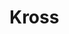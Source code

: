 Kross
=====
<script type = "text/javascript">
 var check = false;
     m = 0;
 
 function fin(res) {
 var i = 1;
 for (i=1; i<=9; i++) { 
	kross[i] = res; 
	document.getElementById(i).value = res; 
	document.getElementById(i).disabled="disabled";
 	}
 }
	 
 function res(ids) {
	  
	if (check == true)
		{kross[ids]="O"; document.getElementById(ids).value = "O";document.getElementById(ids).disabled="disabled"; check = false; m++}
	else { if ( check == false) 
		{kross[ids]="X"; document.getElementById(ids).value = "X ";document.getElementById(ids).disabled="disabled"; check = true; m++}}
	 

	
	 
		if (kross[1] == kross[2])
			{if ( kross[1] == kross[3]) 
					{alert('"'+kross[1]+'" win!'); 
					fin(kross[1])}} 
		else {
			if (kross[1] == kross[5])
				{if ( kross[1] == kross[9]) 
					{alert('"'+kross[1]+'" win!'); 
					fin(kross[1])}} 
			else {
				if (kross[1] == kross[4])
					{if ( kross[1] == kross[7]) 
						{alert('"'+kross[1]+'" win!'); 
						fin(kross[1])}}   
				else {
	 
					if (kross[5] == kross[4])
						{if ( kross[5] == kross[6]) 
							{alert('"'+kross[5]+'" win!'); 
							fin(kross[5])}} 
					else {
						if (kross[5] == kross[3])
							{if ( kross[5] == kross[7]) 
								{alert('"'+kross[5]+'" win!'); 
								fin(kross[5])}} 
						else {
							if (kross[5] == kross[2])
								{if ( kross[5] == kross[8]) 
									{alert('"'+kross[5]+'" win!'); 
									fin(kross[5])}}   
							else {
	 
								if (kross[9] == kross[8])
									{if ( kross[9] == kross[7]) 
										{alert('"'+kross[9]+'" win!'); 
										fin(kross[9])}} 
								else {
									if (kross[9] == kross[6])
										{if ( kross[9] == kross[3]) 
											{alert('"'+kross[9]+'" win!'); 
											fin(kross[9])}}
	 
	 
	 }}}}}}}
	 if (m == 9) {alert("Game over")}
	 }
 
 var kross = new Array("0","1","2","3","4","5","6","7","8","9") ;
	
	document.write('<table border=1><tr><td>	<input id=1 type="button" value="   " onClick=res(id)>');
	document.write('<td> <input id=2 type="button" value="   " onClick=res(id)>');
	document.write('<td> <input id=3 type="button" value="   " onClick=res(id)>');
	document.write('<tr><td><input id=4 type="button" value="   " onClick=res(id)>');
	document.write('<td> <input id=5 type="button" value="   " onClick=res(id)>');
	document.write('<td> <input id=6 type="button" value="   " onClick=res(id)>');
	document.write('<tr><td><input id=7 type="button" value="   " onClick=res(id)>');
	document.write('<td> <input id=8 type="button" value="   " onClick=res(id)>');
	document.write('<td> <input id=9 type="button" value="   " onClick=res(id)>');
	document.write("</table>");

 
</script>
